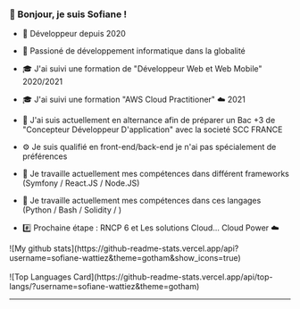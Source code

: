 ### 👋 Bonjour, je suis Sofiane !

- 📖 Développeur depuis 2020
- 💬 Passioné de développement informatique dans la globalité 
- 🎓 J'ai suivi une formation de "Développeur Web et Web Mobile" 2020/2021
- 🎓 J'ai suivi une formation "AWS Cloud Practitioner" ☁️ 2021
- 🔭 J'ai suis actuellement en alternance afin de préparer un Bac +3 de "Concepteur Développeur D'application" avec la societé SCC FRANCE
- ⚙️ Je suis qualifié en front-end/back-end je n'ai pas spécialement de préférences
- 🌱 Je travaille actuellement mes compétences dans différent frameworks (Symfony / React.JS / Node.JS) 
- 🌱 Je travaille actuellement mes compétences dans ces langages (Python / Bash / Solidity / ) 

- #️⃣ Prochaine étape : RNCP 6 et Les solutions Cloud...  Cloud Power ☁️




<div style="margin:auto;">
![My github stats](https://github-readme-stats.vercel.app/api?username=sofiane-wattiez&theme=gotham&show_icons=true)
<br><br>
![Top Languages Card](https://github-readme-stats.vercel.app/api/top-langs/?username=sofiane-wattiez&theme=gotham)
</div>
<hr>
